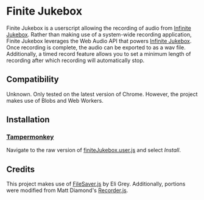 # Finite Jukebox

Finite Jukebox is a userscript allowing the recording of audio from [Infinite Jukebox]. Rather than making use of a system-wide recording application, Finite Jukebox leverages the Web Audio API that powers [Infinite Jukebox]. Once recording is complete, the audio can be exported to as a wav file. Additionally, a timed record feature allows you to set a minimum length of recording after which recording will automatically stop.

## Compatibility

Unknown. Only tested on the latest version of Chrome. However, the project makes use of Blobs and Web Workers.

## Installation

### [Tampermonkey]
Navigate to the raw version of [finiteJukebox.user.js](https://raw.githubusercontent.com/kwongius/FiniteJukebox/master/finiteJukebox.user.js) and select *Install*.

## Credits

This project makes use of [FileSaver.js] by Eli Grey. Additionally, portions were modified from Matt Diamond's [Recorder.js].

[Infinite Jukebox]: http://infinitejuke.com/
[FileSaver.js]: https://github.com/eligrey/FileSaver.js
[Recorder.js]: https://github.com/mattdiamond/Recorderjs
[Tampermonkey]: http://tampermonkey.net/
